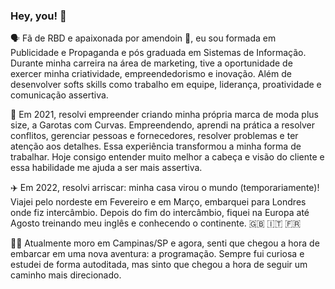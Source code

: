 ### Hey, you!  👋

🗣 Fã de RBD e apaixonada por amendoin 🥜, eu sou formada em Publicidade e Propaganda e pós graduada em Sistemas de Informação. Durante minha carreira na área de marketing, tive a oportunidade de exercer minha criatividade, empreendedorismo e inovação. Além de desenvolver softs skills como trabalho em equipe, liderança, proatividade e comunicação assertiva.

👗 Em 2021, resolvi empreender criando minha própria marca de moda plus size, a Garotas com Curvas. Empreendendo, aprendi na prática a resolver conflitos, gerenciar pessoas e fornecedores, resolver problemas e ter atenção aos detalhes. Essa experiência transformou a minha forma de trabalhar. Hoje consigo entender muito melhor a cabeça e visão do cliente e essa habilidade me ajuda a ser mais assertiva. 

✈️ Em 2022, resolvi arriscar: minha casa virou o mundo (temporariamente)! Viajei pelo nordeste em Fevereiro e em Março, embarquei para Londres onde fiz intercâmbio. Depois do fim do intercâmbio, fiquei na Europa até Agosto treinando meu inglês e conhecendo o continente. 🇬🇧 🇮🇹 🇫🇷

👩‍💻 Atualmente moro em Campinas/SP e agora, senti que chegou a hora de embarcar em uma nova aventura: a programação. Sempre fui curiosa e estudei de forma autoditada, mas sinto que chegou a hora de seguir um caminho mais direcionado.


<!--
**luelencavalheiro/luelencavalheiro** is a ✨ _special_ ✨ repository because its `README.md` (this file) appears on your GitHub profile.

Here are some ideas to get you started:

- 🔭 I’m currently working on ...
- 🌱 I’m currently learning about Front-end. ...
- 👯 I’m looking to collaborate on ...
- 🤔 I’m looking for help with ...
- 💬 Ask me about ...
- 📫 How to reach me: ...
- 😄 Pronouns: ...
- ⚡ Fun fact: ...
-->
